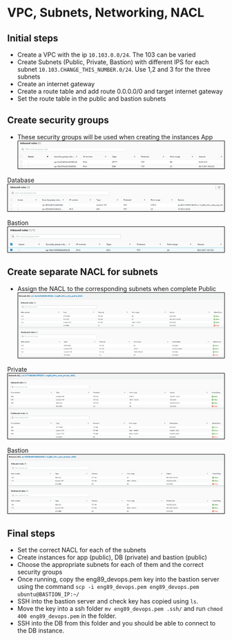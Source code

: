 # VPC, Subnets, Networking, NACL

## Initial steps
- Create a VPC with the ip `10.103.0.0/24`. The 103 can be varied
- Create Subnets (Public, Private, Bastion) with different IPS for each subnet `10.103.CHANGE_THIS_NUMBER.0/24`. Use 1,2 and 3 for the three subnets
- Create an internet gateway 
- Create a route table and add route 0.0.0.0/0 and target internet gateway 
- Set the route table in the public and bastion subnets 

## Create security groups
- These security groups will be used when creating the instances
App
![img_2.png](images/img_6764.png)

Database
![img_3.png](images/img_32432423.png)

Bastion
![img.png](images/img.png)

## Create separate NACL for subnets
- Assign the NACL to the corresponding subnets when complete
Public 
![img_1.png](images/img_1.png)

Private
![img_2.png](images/img_2.png)

Bastion
![img_3.png](images/img_3.png)

## Final steps
- Set the correct NACL for each of the subnets
- Create instances for app (public), DB (private) and bastion (public)
- Choose the appropriate subnets for each of them and the correct security groups 
- Once running, copy the eng89_devops.pem key into the bastion server using the command `scp -i eng89_devops.pem eng89_devops.pem ubuntu@BASTION_IP:~/` 
- SSH into the bastion server and check key has copied using `ls`. 
- Move the key into a ssh folder `mv eng89_devops.pem .ssh/` and run `chmod 400 eng89_devops.pem` in the folder. 
- SSH into the DB from this folder and you should be able to connect to the DB instance.

